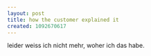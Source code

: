 ```yaml
---
layout: post
title: how the customer explained it
created: 1092670617
---
```

leider weiss ich nicht mehr, woher ich das habe.
